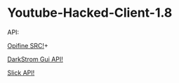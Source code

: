 # Youtube-Hacked-Client-1.8

API:

[Opifine SRC!](https://mega.co.nz/#!WIQnTbKJ!uXk-yzgV3ekICNgBzN99nkjPMw-KqKw4mmkpt4hTMlc)+

[DarkStrom Gui API!](https://github.com/DarkStorm652/Minecraft-GUI-API)

[Slick API!](http://slick.ninjacave.com/)
